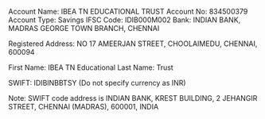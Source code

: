 

Account Name: IBEA TN EDUCATIONAL TRUST
Account No: 834500379
Account Type: Savings
IFSC Code: IDIB000M002
Bank: INDIAN BANK, MADRAS GEORGE TOWN BRANCH, CHENNAI

Registered Address: NO 17 AMEERJAN STREET, CHOOLAIMEDU, CHENNAI, 600094

First Name:	IBEA TN Educational
Last Name: Trust

SWIFT: IDIBINBBTSY (Do not specify currency as INR)

Note: SWIFT code address is INDIAN BANK, KREST BUILDING, 2 JEHANGIR STREET, CHENNAI (MADRAS), 600001, INDIA
